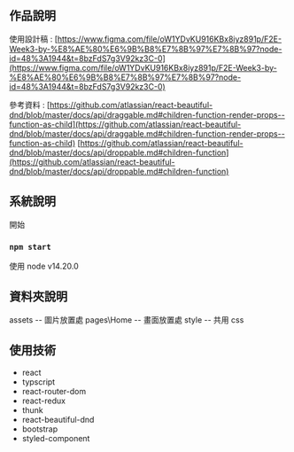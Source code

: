 ## 作品說明

使用設計稿 : [https://www.figma.com/file/oW1YDvKU916KBx8iyz891p/F2E-Week3-by-%E8%AE%80%E6%9B%B8%E7%8B%97%E7%8B%97?node-id=48%3A1944&t=8bzFdS7g3V92kz3C-0](https://www.figma.com/file/oW1YDvKU916KBx8iyz891p/F2E-Week3-by-%E8%AE%80%E6%9B%B8%E7%8B%97%E7%8B%97?node-id=48%3A1944&t=8bzFdS7g3V92kz3C-0)

參考資料 : [https://github.com/atlassian/react-beautiful-dnd/blob/master/docs/api/draggable.md#children-function-render-props--function-as-child](https://github.com/atlassian/react-beautiful-dnd/blob/master/docs/api/draggable.md#children-function-render-props--function-as-child)
[https://github.com/atlassian/react-beautiful-dnd/blob/master/docs/api/droppable.md#children-function](https://github.com/atlassian/react-beautiful-dnd/blob/master/docs/api/droppable.md#children-function)

## 系統說明

開始

### `npm start`

使用 node v14.20.0

## 資料夾說明

assets -- 圖片放置處
pages\Home -- 畫面放置處
style -- 共用 css

## 使用技術

- react
- typscript
- react-router-dom
- react-redux
- thunk
- react-beautiful-dnd
- bootstrap
- styled-component
